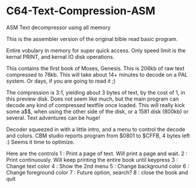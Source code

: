 # C64-Text-Compression-ASM
ASM Text decompressor using all memory

This is the assembler version of the original bible read basic program.

Entire vobulary in memory for super quick access.
Only speed limit is the kernal PRINT, and kernal IO disk operations.

This contains the first book of Moses, Genesis.
This is 206kb of raw text compressed to 78kb.
This will take about 14+ minutes to decode on a PAL system.
Or days, if you are going to read it ;)

The compression is 3:1, yielding about 3 bytes of text, by the cost of 1, in this preview disk. Does not seem like much, but the main program can decode any kind of compressed textfile once loaded.
This will really kick some a$$, when using the other side of the disk, or a 1581 disk (800kb) or several. Text adventures can be huge!

Decoder squeezed in with a little intro, and a menu to control the decode and colors.
CBM studio reports program from $0801 to $CFFB, 4 bytes left :)
Seems it time to optimize.

Here are the controls
1 : Print a page of text. Will print a page and wait.
2 : Print continuously. Will keep printing the entire book until keypress
3 : Change text color
4 : Show the 2nd menu
5 : Change background color
6 : Change foreground color
7 : Future option, search?
8 : close the book and quit
